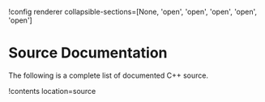 !config renderer collapsible-sections=[None, 'open', 'open', 'open', 'open', 'open']

# Source Documentation

The following is a complete list of documented C++ source.

!contents location=source
